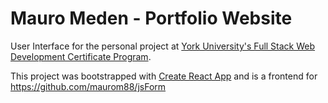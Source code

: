 # Mauro Meden - Portfolio Website

User Interface for the personal project at [York University's Full Stack Web Development Certificate Program](http://continue.yorku.ca/certificates/certificate-in-full-stack-web-development/).

This project was bootstrapped with [Create React App](https://github.com/facebook/create-react-app) and is a frontend for https://github.com/maurom88/jsForm
